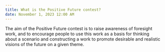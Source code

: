 ```yaml
---
title: What is the Positive Future contest?
date: November 1, 2023 12:00 AM
---
```

The aim of the Positive Future contest is to raise awareness of foresight work, and to encourage people to use this work as a basis for thinking about a scenario and constructing a work to promote desirable and realistic visions of the future on a given theme.